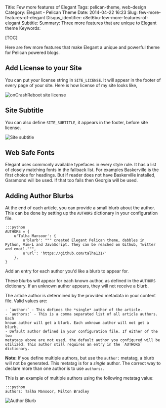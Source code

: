 Title: Few more features of Elegant
Tags: pelican-theme, web-design
Category: Elegant - Pelican Theme
Date: 2014-04-22 16:23
Slug: few-more-features-of-elegant
Disqus_identifier: c8et6bu-few-more-features-of-elegant
Subtitle:
Summary: Three more features that are unique to Elegant theme
Keywords:

[TOC]

Here are few more features that make Elegant a unique and powerful theme for
Pelican powered blogs.

## Add License to your Site

You can put your license string in `SITE_LICENSE`. It will appear in the footer
of every page of your site. Here is how license of my site looks like,

![onCrashReboot site license](|filename|/images/elegant-theme_license.png)

## Site Subtitle

You can also define `SITE_SUBTITLE`, it appears in the footer, before site
license.

![Site subtitle](|filename|/images/elegant-theme_site-subtitle.png)

## Web Safe Fonts

Elegant uses commonly available typefaces in every style rule. It has a list of
closely matching fonts in the fallback list. For examples Baskerville is the
first choice for headings. But if reader does not have Baskerville installed,
Garamond will be used. If that too fails then Georgia will be used.

## Adding Author Blurbs

At the end of each article, you can provide a small blurb about the author. This
can be done by setting up the `AUTHORS` dictionary in your configuration file.

    :::python
    AUTHORS = {
        u'Talha Mansoor': {
            u'blurb': """ created Elegant Pelican theme, dabbles in Python, Vim-L and JavaScript. They can be reached on Github, Twitter and email.""",
            u'url': 'https://github.com/talha131/'
        },
    }

Add an entry for each author you'd like a blurb to appear for.

These blurbs will appear for each known author, as defined in the `AUTHORS`
dictionary. If an unknown author appears, they will not receive a blurb.

The article author is determined by the provided metadata in your content
file. Valid values are:

    - `author:` - This defines the *single* author of the article.
    - `authors:` - This is a comma separated list of all article authors. Each
    known author will get a blurb. Each unknown author will not get a blurb.
    - Default author defined in your configuration file. If either of the two
    metatags above are not used, the default author you configured will be
    utilized. This author still requires an entry in the `AUTHORS` dictionary.

**Note:** If you define multiple authors, but use the `author:` metatag, a blurb
will not be generated. This metatag is for a *single* author. The correct way to
declare more than one author is to use `authors:`.

This is an example of multiple authors using the following metatag value:

    :::python
    authors: Talha Mansoor, Milton Bradley

![Author Blurb](|filename|/images/author-blurb.png)
